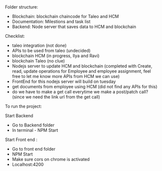 Folder structure:
- Blockchain: blockchain chaincode for Taleo and HCM
- Documentation: Milestions and task list
- Backend: Node server that saves data to HCM and blockchain



Checklist:

- taleo integration (not done)
- APIs to be used from taleo (undecided)
- blockchain HCM (in progress, Ilya and Ravi)
- blockchain Taleo (no clue)
- Nodejs server to update HCM and blockchain (completed with Create, read, update operations for Employee and employee assignment, feel free to let me know more APIs from HCM we can use)
- FrontEnd for this nodejs server will build on tuesday
- get documents from employee using HCM (did not find any APIs for this)
- do we have to make a get call everytime we make a post/patch call? (since we need the link url from the get call)

To run the project:

Start Backend 
- Go to Backend folder
- In terminal - NPM Start

Start Front end :
- Go to front end folder
- NPM Start
- Make sure cors on chrome is activated
- Localhost:4200


